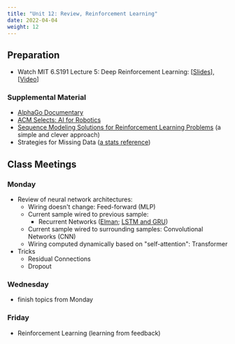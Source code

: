```yaml
---
title: "Unit 12: Review, Reinforcement Learning"
date: 2022-04-04
weight: 12
---
```


## Preparation

- Watch MIT 6.S191 Lecture 5: Deep Reinforcement Learning: \[[Slides](http://introtodeeplearning.com/2021/slides/6S191_MIT_DeepLearning_L5.pdf)\], \[[Video](https://www.youtube.com/watch?v=93M1l_nrhpQ&list=PLtBw6njQRU-rwp5__7C0oIVt26ZgjG9NI&index=6)\]


### Supplemental Material

- [AlphaGo Documentary](https://www.youtube.com/watch?v=WXuK6gekU1Y)
- [ACM Selects: AI for Robotics](https://selects.acm.org/selections/ai-for-robotics)
- [Sequence Modeling Solutions for Reinforcement Learning Problems](https://bair.berkeley.edu/blog/2021/11/19/trajectory-transformer/) (a simple and clever approach)
- Strategies for Missing Data ([a stats reference](http://www.stat.columbia.edu/~gelman/arm/missing.pdf))


## Class Meetings

### Monday

- Review of neural network architectures:
  - Wiring doesn't change: Feed-forward (MLP)
  - Current sample wired to previous sample:
    - Recurrent Networks ([Elman](https://en.wikipedia.org/wiki/Recurrent_neural_network#Architectures); [LSTM and GRU](http://colah.github.io/posts/2015-08-Understanding-LSTMs/))
  - Current sample wired to surrounding samples: Convolutional Networks (CNN)
  - Wiring computed dynamically based on "self-attention": Transformer
- Tricks
  - Residual Connections
  - Dropout

### Wednesday

- finish topics from Monday

### Friday

- Reinforcement Learning (learning from feedback)
